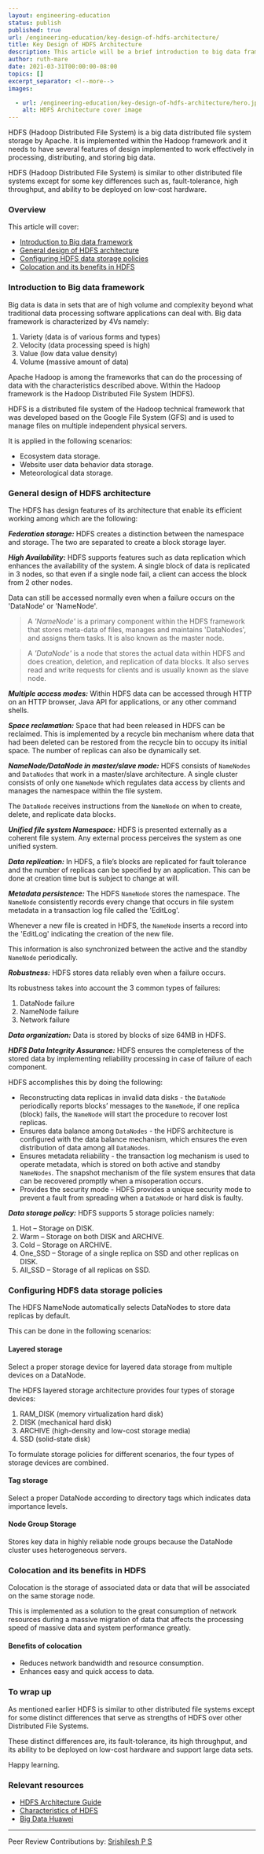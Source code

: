 ```yaml
---
layout: engineering-education
status: publish
published: true
url: /engineering-education/key-design-of-hdfs-architecture/
title: Key Design of HDFS Architecture
description: This article will be a brief introduction to big data framework, the general design of HDFS architecture, ways of configuring HDFS data storage policies, co-location and it's benefits in HDFS.
author: ruth-mare
date: 2021-03-31T00:00:00-08:00
topics: []
excerpt_separator: <!--more-->
images:

  - url: /engineering-education/key-design-of-hdfs-architecture/hero.jpg
    alt: HDFS Architecture cover image 
---
```

HDFS (Hadoop Distributed File System) is a big data distributed file system storage by Apache. It is implemented within the Hadoop framework and it needs to have several features of design implemented to work effectively in processing, distributing, and storing big data.
<!--more-->
HDFS (Hadoop Distributed File System) is similar to other distributed file systems except for some key differences such as, fault-tolerance, high throughput, and ability to be deployed on low-cost hardware.

### Overview
This article will cover:
- [Introduction to Big data framework](#introduction-to-big-data-framework)
- [General design of HDFS architecture](#general-design-of-hdfs-architecture)
- [Configuring HDFS data storage policies](#configuring-hdfs-data-storage-policies)
- [Colocation and its benefits in HDFS](#colocation-and-its-benefits-in-hdfs)

### Introduction to Big data framework
Big data is data in sets that are of high volume and complexity beyond what traditional data processing software applications can deal with.
Big data framework is characterized by 4Vs namely:
1. Variety (data is of various forms and types)
2. Velocity (data processing speed is high)
3. Value (low data value density)
4. Volume (massive amount of data)

Apache Hadoop is among the frameworks that can do the processing of data with the characteristics described above. Within the Hadoop framework is the Hadoop Distributed File System (HDFS).

HDFS is a distributed file system of the Hadoop technical framework that was developed based on the Google File System (GFS) and is used to manage files on multiple independent physical servers.

It is applied in the following scenarios:
-	Ecosystem data storage.
- Website user data behavior data storage.
- Meteorological data storage.

### General design of HDFS architecture
The HDFS has design features of its architecture that enable its efficient working among which are the following:

***Federation storage:*** HDFS creates a distinction between the namespace and storage. The two are separated to create a block storage layer.

***High Availability:*** HDFS supports features such as data replication which enhances the availability of the system. A single block of data is replicated in 3 nodes, so that even if a single node fail, a client can access the block from 2 other nodes.

Data can still be accessed normally even when a failure occurs on the 'DataNode' or 'NameNode'.

>A *'NameNode'* is a primary component within the HDFS framework that stores meta-data of files, manages and maintains 'DataNodes', and assigns them tasks. It is also known as the master node.

>A *'DataNode'* is a node that stores the actual data within HDFS and does creation, deletion,  and replication of data blocks. It also serves read and write requests for clients and is usually known as the slave node.

***Multiple access modes:*** Within HDFS data can be accessed through HTTP on an HTTP browser, Java API for applications, or any other command shells.

***Space reclamation:*** Space that had been released in HDFS can be reclaimed. This is implemented by a recycle bin mechanism where data that had been deleted can be restored from the recycle bin to occupy its initial space. The number of replicas can also be dynamically set.

***NameNode/DataNode in master/slave mode:*** HDFS consists of `NameNodes` and `DataNodes` that work in a master/slave architecture. A single cluster consists of only one `NameNode` which regulates data access by clients and manages the namespace within the file system.

The `DataNode` receives instructions from the `NameNode` on when to create, delete, and replicate data blocks.

***Unified file system Namespace:*** HDFS is presented externally as a coherent file system. Any external process perceives the system as one unified system.

***Data replication:*** In HDFS, a file’s blocks are replicated for fault tolerance and the number of replicas can be specified by an application. This can be done at creation time but is subject to change at will.

***Metadata persistence:*** The HDFS `NameNode` stores the namespace. The `NameNode` consistently records every change that occurs in file system metadata in a transaction log file called the 'EditLog'.

Whenever a new file is created in HDFS, the `NameNode` inserts a record into the 'EditLog' indicating the creation of the new file.

This information is also synchronized between the active and the standby `NameNode` periodically.

***Robustness:*** HDFS stores data reliably even when a failure occurs. 

Its robustness takes into account the 3 common types of failures:
1. DataNode failure
2. NameNode failure
3. Network failure

***Data organization:*** Data is stored by blocks of size 64MB in HDFS.

***HDFS Data Integrity Assurance:*** HDFS ensures the completeness of the stored data by implementing reliability processing in case of failure of each component. 

HDFS accomplishes this by doing the following:
- Reconstructing data replicas in invalid data disks - the `DataNode` periodically reports blocks’ messages to the `NameNode`, if one replica (block) fails, the `NameNode` will start the procedure to recover lost replicas.
- Ensures data balance among `DataNodes` - the HDFS architecture is configured with the data balance mechanism, which ensures the even distribution of data among all `DataNodes`.
- Ensures metadata reliability - the transaction log mechanism is used to operate metadata, which is stored on both active and standby `NameNodes`. The snapshot mechanism of the file system ensures that data can be recovered promptly when a misoperation occurs.
- Provides the security mode - HDFS provides a unique security mode to prevent a fault from spreading when a `DataNode` or hard disk is faulty.

***Data storage policy:*** 
HDFS supports 5 storage policies namely:
1. Hot – Storage on DISK.
2. Warm – Storage on both DISK and ARCHIVE.
3. Cold – Storage on ARCHIVE.
4. One_SSD – Storage of a single replica on SSD and other replicas on DISK.
5. All_SSD – Storage of all replicas on SSD.

### Configuring HDFS data storage policies
The HDFS NameNode automatically selects DataNodes to store data replicas by default. 

This can be done in the following scenarios:

#### Layered storage
Select a proper storage device for layered data storage from multiple devices on a DataNode.

The HDFS layered storage architecture provides four types of storage devices:
1. RAM_DISK (memory virtualization hard disk)
2. DISK (mechanical hard disk)
3. ARCHIVE (high-density and low-cost storage media)
4. SSD (solid-state disk)

To formulate storage policies for different scenarios, the four types of storage devices are combined.

#### Tag storage
Select a proper DataNode according to directory tags which indicates data importance levels.

#### Node Group Storage
Stores key data in highly reliable node groups because the DataNode cluster uses heterogeneous servers.

### Colocation and its benefits in HDFS
Colocation is the storage of associated data or data that will be associated on the same storage node.

This is implemented as a solution to the great consumption of network resources during a massive migration of data that affects the processing speed of massive data and system performance greatly.

#### Benefits of colocation
-	Reduces network bandwidth and resource consumption.
- Enhances easy and quick access to data.

### To wrap up
As mentioned earlier HDFS is similar to other distributed file systems except for some distinct differences that serve as strengths of HDFS over other Distributed File Systems. 

These distinct differences are, its fault-tolerance, its high throughput, and its ability to be deployed on low-cost hardware and support large data sets.

Happy learning.

### Relevant resources
- [HDFS Architecture Guide](https://hadoop.apache.org/docs/r1.2.1/hdfs_design.html)
- [Characteristics of HDFS](https://www.geeksforgeeks.org/characteristics-of-hdfs/)
- [Big Data Huawei](http://support.huawei.com/learning/Certificate!showCertificate?lang=en&pbiPath=term1000025450&id=Node1000011796)

---
Peer Review Contributions by: [Srishilesh P S](/engineering-education/authors/srishilesh-p-s/)
